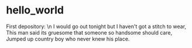 # hello_world
First depository: \n
I would go out tonight but I haven't got a stitch to wear,
This man said its gruesome that someone so handsome should care,
Jumped up country boy who never knew his place.
